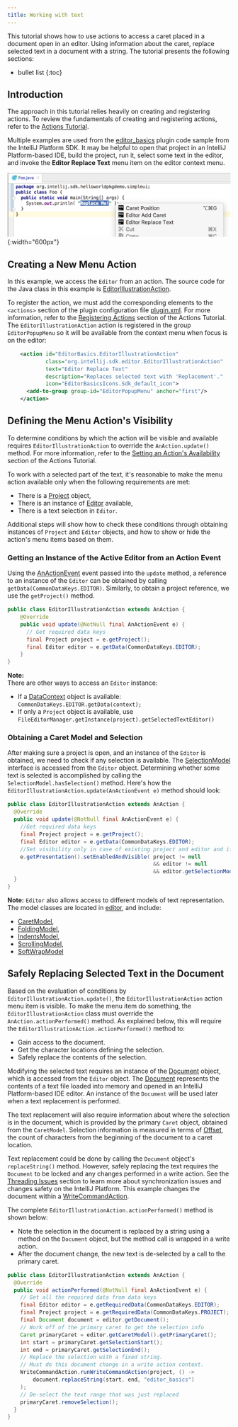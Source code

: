 ```yaml
---
title: Working with text
---
```


This tutorial shows how to use actions to access a caret placed in a document open in an editor. 
Using information about the caret, replace selected text in a document with a string. 
The tutorial presents the following sections:
* bullet list
{:toc}

## Introduction
The approach in this tutorial relies heavily on creating and registering actions. 
To review the fundamentals of creating and registering actions, refer to the [Actions Tutorial](/tutorials/action_system.md).

Multiple examples are used from the [editor_basics](https://github.com/JetBrains/intellij-sdk-docs/tree/master/code_samples/editor_basics/) plugin code sample from the IntelliJ Platform SDK. 
It may be helpful to open that project in an IntelliJ Platform-based IDE, build the project, run it, select some text in the editor, and invoke the **Editor Replace Text** menu item on the editor context menu.

![Editor Basics Menu](img/basics.png){:width="600px"}

## Creating a New Menu Action
In this example, we access the `Editor` from an action. 
The source code for the Java class in this example is [EditorIllustrationAction](https://github.com/JetBrains/intellij-sdk-docs/blob/master/code_samples/editor_basics/src/main/java/org/intellij/sdk/editor/EditorIllustrationAction.java).

To register the action, we must add the corresponding elements to the `<actions>` section of the plugin configuration file [plugin.xml](https://github.com/JetBrains/intellij-sdk-docs/blob/master/code_samples/editor_basics/src/main/resources/META-INF/plugin.xml). 
For more information, refer to the [Registering Actions](/tutorials/action_system/working_with_custom_actions.md#13-registering-actions) section of the Actions Tutorial.
The `EditorIllustrationAction` action is registered in the group `EditorPopupMenu` so it will be available from the context menu when focus is on the editor:
```xml
    <action id="EditorBasics.EditorIllustrationAction"
            class="org.intellij.sdk.editor.EditorIllustrationAction"
            text="Editor Replace Text"
            description="Replaces selected text with 'Replacement'."
            icon="EditorBasicsIcons.Sdk_default_icon">
      <add-to-group group-id="EditorPopupMenu" anchor="first"/>
    </action>
```

## Defining the Menu Action's Visibility
To determine conditions by which the action will be visible and available requires `EditorIllustrationAction` to override the `AnAction.update()` method. 
For more information, refer to the [Setting an Action's Availability](/tutorials/action_system/working_with_custom_actions.md#16-setting-up-an-actions-visibility-and-availability) section of the Actions Tutorial.

To work with a selected part of the text, it's reasonable to make the menu action available only when the following requirements are met:
* There is a [Project](upsource:///platform/core-api/src/com/intellij/openapi/project/Project.java) object,
* There is an instance of [Editor](upsource:///platform/editor-ui-api/src/com/intellij/openapi/editor/Editor.java) available,
* There is a text selection in `Editor`.

Additional steps will show how to check these conditions through obtaining instances of `Project` and `Editor` objects, and how to show or hide the action's menu items based on them.

### Getting an Instance of the Active Editor from an Action Event
Using the [AnActionEvent](upsource:///platform/editor-ui-api/src/com/intellij/openapi/actionSystem/AnActionEvent.java) event passed into the `update` method, a reference to an instance of the `Editor` can be obtained by calling `getData(CommonDataKeys.EDITOR)`. 
Similarly, to obtain a project reference, we use the `getProject()` method.
```java
public class EditorIllustrationAction extends AnAction {
    @Override
    public void update(@NotNull final AnActionEvent e) {
      // Get required data keys
      final Project project = e.getProject();
      final Editor editor = e.getData(CommonDataKeys.EDITOR);
    }
}
```

**Note:**  
There are other ways to access an `Editor` instance:
* If a [DataContext](upsource:///platform/editor-ui-api/src/com/intellij/openapi/actionSystem/DataContext.java) object is available: `CommonDataKeys.EDITOR.getData(context);`
* If only a `Project` object is available, use `FileEditorManager.getInstance(project).getSelectedTextEditor()`

### Obtaining a Caret Model and Selection
After making sure a project is open, and an instance of the `Editor` is obtained, we need to check if any selection is available.
The [SelectionModel](upsource:///platform/editor-ui-api/src/com/intellij/openapi/editor/SelectionModel.java) interface is accessed from the `Editor` object. 
Determining whether some text is selected is accomplished by calling the `SelectionModel.hasSelection()` method. 
Here's how the `EditorIllustrationAction.update(AnActionEvent e)` method should look:
```java
public class EditorIllustrationAction extends AnAction {
  @Override
  public void update(@NotNull final AnActionEvent e) {
    //Get required data keys
    final Project project = e.getProject();
    final Editor editor = e.getData(CommonDataKeys.EDITOR);
    //Set visibility only in case of existing project and editor and if a selection exists
    e.getPresentation().setEnabledAndVisible( project != null 
                                              && editor != null 
                                              && editor.getSelectionModel().hasSelection() );
  }
}
```

**Note:**
`Editor` also allows access to different models of text representation. 
The model classes are located in [editor](upsource:///platform/editor-ui-api/src/com/intellij/openapi/editor), and include:
* [CaretModel](upsource:///platform/editor-ui-api/src/com/intellij/openapi/editor/CaretModel.java),
* [FoldingModel](upsource:///platform/editor-ui-api/src/com/intellij/openapi/editor/FoldingModel.java),
* [IndentsModel](upsource:///platform/editor-ui-api/src/com/intellij/openapi/editor/IndentsModel.java),
* [ScrollingModel](upsource:///platform/editor-ui-api/src/com/intellij/openapi/editor/ScrollingModel.java),
* [SoftWrapModel](upsource:///platform/editor-ui-api/src/com/intellij/openapi/editor/SoftWrapModel.java)


## Safely Replacing Selected Text in the Document
Based on the evaluation of conditions by `EditorIllustrationAction.update()`, the `EditorIllustrationAction` action menu item is visible. 
To make the menu item do something, the `EditorIllustrationAction` class must override the `AnAction.actionPerformed()` method. 
As explained below, this will require the `EditorIllustrationAction.actionPerformed()` method to:
* Gain access to the document.
* Get the character locations defining the selection.
* Safely replace the contents of the selection.

Modifying the selected text requires an instance of the [Document](upsource:///platform/core-api/src/com/intellij/openapi/editor/Document.java) object, which is accessed from the `Editor` object. 
The [Document](/basics/architectural_overview/documents.md) represents the contents of a text file loaded into memory and opened in an IntelliJ Platform-based IDE editor. 
An instance of the `Document` will be used later when a text replacement is performed.

The text replacement will also require information about where the selection is in the document, which is provided by the primary `Caret` object, obtained from the `CaretModel`. 
Selection information is measured in terms of [Offset](coordinates_system.md#caret-offset), the count of characters from the beginning of the document to a caret location.

Text replacement could be done by calling the `Document` object's `replaceString()` method. 
However, safely replacing the text requires the `Document` to be locked and any changes performed in a write action. 
See the [Threading Issues](/basics/architectural_overview/general_threading_rules.md) section to learn more about synchronization issues and changes safety on the IntelliJ Platform. 
This example changes the document within a [WriteCommandAction](upsource:///platform/core-api/src/com/intellij/openapi/command/WriteCommandAction.java).

The complete `EditorIllustrationAction.actionPerformed()` method is shown below:
* Note the selection in the document is replaced by a string using a method on the `Document` object, but the method call is wrapped in a write action.
* After the document change, the new text is de-selected by a call to the primary caret.
```java
public class EditorIllustrationAction extends AnAction {
  @Override
  public void actionPerformed(@NotNull final AnActionEvent e) {
    // Get all the required data from data keys
    final Editor editor = e.getRequiredData(CommonDataKeys.EDITOR);
    final Project project = e.getRequiredData(CommonDataKeys.PROJECT);
    final Document document = editor.getDocument();
    // Work off of the primary caret to get the selection info
    Caret primaryCaret = editor.getCaretModel().getPrimaryCaret();
    int start = primaryCaret.getSelectionStart();
    int end = primaryCaret.getSelectionEnd();
    // Replace the selection with a fixed string.
    // Must do this document change in a write action context.
    WriteCommandAction.runWriteCommandAction(project, () ->
        document.replaceString(start, end, "editor_basics")
    );
    // De-select the text range that was just replaced
    primaryCaret.removeSelection();
  }
}
```


